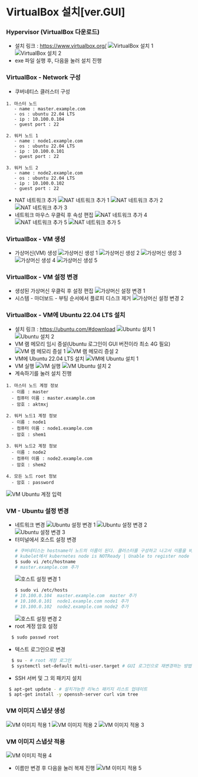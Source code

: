 # VirtualBox 설치[ver.GUI]

### Hypervisor (VirtualBox 다운로드)

- 설치 링크 : https://www.virtualbox.org/
  ![VirtualBox 설치 1](./images/k8s/virtualbox_down_1.png)
  ![VirtualBox 설치 2](./images/k8s/virtualbox_down_2.png)
- exe 파일 실행 후, 다음을 눌러 설치 진행

### VirtualBox - Network 구성

- 쿠버네티스 클러스터 구성
```plaintext
1. 마스터 노드
   - name : master.example.com
   - os : ubuntu 22.04 LTS
   - ip : 10.100.0.104
   - guest port : 22

2. 워커 노드 1
   - name : node1.example.com
   - os : ubuntu 22.04 LTS
   - ip : 10.100.0.101
   - guest port : 22

3. 워커 노드 2
   - name : node2.example.com
   - os : ubuntu 22.04 LTS
   - ip : 10.100.0.102
   - guest port : 22
```

- NAT 네트워크 추가
  ![NAT 네트워크 추가 1](./images/k8s/NAT_네트워크추가_1.png)
  ![NAT 네트워크 추가 2](./images/k8s/NAT_네트워크추가_2.png)
  ![NAT 네트워크 추가 3](./images/k8s/NAT_네트워크추가_3.png)
- 네트워크 마우스 우클릭 후 속성 편집
  ![NAT 네트워크 추가 4](./images/k8s/NAT_네트워크추가_4.png)
  ![NAT 네트워크 추가 5](./images/k8s/NAT_네트워크추가_5.png)
  ![NAT 네트워크 추가 5](./images/k8s/NAT_네트워크추가_6.png)

### VirtualBox - VM 생성

- 가상머신(VM) 생성
  ![가상머신 생성 1](./images/k8s/가상머신생성_1.png)
  ![가상머신 생성 2](./images/k8s/가상머신생성_2.png)
  ![가상머신 생성 3](./images/k8s/가상머신생성_3.jpg)
  ![가상머신 생성 4](./images/k8s/가상머신생성_4.png)
  ![가상머신 생성 5](./images/k8s/가상머신생성_5.png)

### VirtualBox - VM 설정 변경

- 생성된 가상머신 우클릭 후 설정 편집
  ![가상머신 설정 변경 1](./images/k8s/가상머신설정변경_1.png)
- 시스템 - 마더보드 - 부팅 순서에서 플로피 디스크 제거
  ![가상머신 설정 변경 2](./images/k8s/가상머신설정변경_2.png)

### VirtualBox - VM에 Ubuntu 22.04 LTS 설치

- 설치 링크 : https://ubuntu.com/#download
![Ubuntu 설치 1](./images/k8s/ubuntu_down_1.png)
![Ubuntu 설치 2](./images/k8s/ubuntu_down_2.png)
- VM 램 메모리 임시 증설(Ubuntu 로그인이 GUI 버전이라 최소 4G 필요)
![VM 램 메모리 증설 1](./images/k8s/가상머신램메모리증가_1.png)
![VM 램 메모리 증설 2](./images/k8s/가상머신램메모리증가_2.png)
- VM에 Ubuntu 22.04 LTS 설치
![VM에 Ubuntu 설치 1](./images/k8s/ubuntu_install_1.png)
- VM 실행
![VM 실행](./images/k8s/가상머신실행_1.png)
![VM Ubuntu 설치 2](./images/k8s/ubuntu_install_2.png)
- 계속하기를 눌러 설치 진행
```plaintext
1. 마스터 노드 계정 정보
  - 이름 : master
  - 컴퓨터 이름 : master.example.com
  - 암호 : aktmxj  
  
2. 워커 노드1 계정 정보
  - 이름 : node1
  - 컴퓨터 이름 : node1.example.com
  - 암호 : shem1  
  
3. 워커 노드2 계정 정보
  - 이름 : node2
  - 컴퓨터 이름 : node2.example.com
  - 암호 : shem2
  
4. 모든 노드 root 정보
  - 암호 : password
```
![VM Ubuntu 계정 입력](./images/k8s/우분투계정정보_1.png)

### VM - Ubuntu 설정 변경
- 네트워크 변경
![Ubuntu 설정 변경 1](./images/k8s/우분투설정변경_1.png)
![Ubuntu 설정 변경 2](./images/k8s/우분투설정변경_2.png)
![Ubuntu 설정 변경 3](./images/k8s/우분투설정변경_3.png)
- 터미널에서 호스트 설정 변경
  ```bash
  # 쿠버네티스는 hostname이 노드의 이름이 된다. 클러스터를 구성하고 나고서 이름을 바꿀 경우,
  # kubelet에서 kubernetes node is NOTReady | Unable to register node "node-server", it is forbidden 에러가 발생하니 주의
  $ sudo vi /etc/hostname
  # master.example.com 추가
  ```
  ![호스트 설정 변경 1](./images/k8s/호스트설정변경_1.png)
  ```bash
  $ sudo vi /etc/hosts
  # 10.100.0.104  master.example.com  master 추가
  # 10.100.0.101  node1.example.com node1 추가
  # 10.100.0.102  node2.example.com node2 추가
  ```
  ![호스트 설정 변경 2](./images/k8s/호스트설정변경_2.png)
- root 계정 암호 설정
```bash
  $ sudo passwd root
  ```
- 텍스트 로그인으로 변경
```bash
  $ su - # root 계정 로그인
  $ systemctl set-default multi-user.target # GUI 로그인으로 재변경하는 방법 : systemctl isolate graphical.target 
  ```

- SSH 서버 및 그 외 패키지 설치
 ```bash
  $ apt-get update - # 설치가능한 리눅스 패키지 리스트 업데이트
  $ apt-get install -y openssh-server curl vim tree 
  ```
### VM 이미지 스냅샷 생성

![VM 이미지 적용 1](./images/k8s/vm_이미지적용_1.png)
![VM 이미지 적용 2](./images/k8s/vm_이미지적용_2.png)
![VM 이미지 적용 3](./images/k8s/vm_이미지적용_3.png)

### VM 이미지 스냅샷 적용

![VM 이미지 적용 4](./images/k8s/vm_이미지적용_4.png)
- 이름만 변경 후 다음을 눌러 복제 진행
![VM 이미지 적용 5](./images/k8s/vm_이미지적용_5.jpg)
